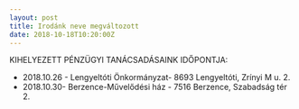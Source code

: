```yaml
---
layout: post
title: Irodánk neve megváltozott
date: 2018-10-18T10:20:00Z
---
```

KIHELYEZETT PÉNZÜGYI TANÁCSADÁSAINK IDŐPONTJA:
- 2018.10.26 - Lengyeltóti Önkormányzat- 8693 Lengyeltóti, Zrínyi M u. 2.
- 2018.10.30- Berzence-Művelődési ház - 7516 Berzence, Szabadság tér 2.
